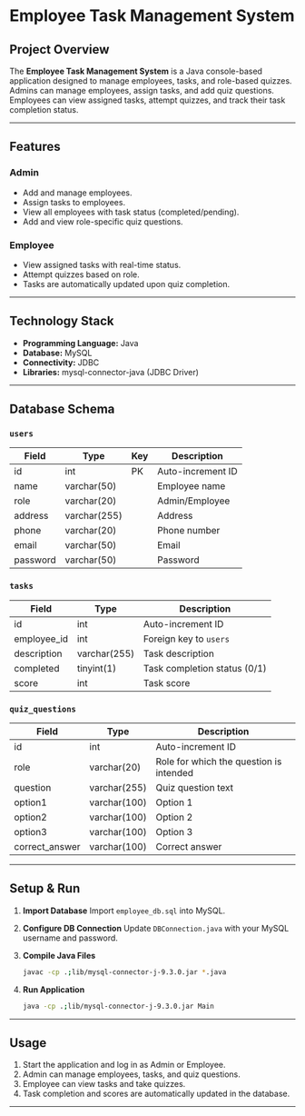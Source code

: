 # Employee Task Management System

## Project Overview

The **Employee Task Management System** is a Java console-based application designed to manage employees, tasks, and role-based quizzes. Admins can manage employees, assign tasks, and add quiz questions. Employees can view assigned tasks, attempt quizzes, and track their task completion status.

---

## Features

### Admin

* Add and manage employees.
* Assign tasks to employees.
* View all employees with task status (completed/pending).
* Add and view role-specific quiz questions.

### Employee

* View assigned tasks with real-time status.
* Attempt quizzes based on role.
* Tasks are automatically updated upon quiz completion.

---

## Technology Stack

* **Programming Language:** Java
* **Database:** MySQL
* **Connectivity:** JDBC
* **Libraries:** mysql-connector-java (JDBC Driver)

---

## Database Schema

### `users`

| Field    | Type         | Key | Description       |
| -------- | ------------ | --- | ----------------- |
| id       | int          | PK  | Auto-increment ID |
| name     | varchar(50)  |     | Employee name     |
| role     | varchar(20)  |     | Admin/Employee    |
| address  | varchar(255) |     | Address           |
| phone    | varchar(20)  |     | Phone number      |
| email    | varchar(50)  |     | Email             |
| password | varchar(50)  |     | Password          |

### `tasks`

| Field        | Type         | Description                  |
| ------------ | ------------ | ---------------------------- |
| id           | int          | Auto-increment ID            |
| employee\_id | int          | Foreign key to `users`       |
| description  | varchar(255) | Task description             |
| completed    | tinyint(1)   | Task completion status (0/1) |
| score        | int          | Task score                   |

### `quiz_questions`

| Field           | Type         | Description                             |
| --------------- | ------------ | --------------------------------------- |
| id              | int          | Auto-increment ID                       |
| role            | varchar(20)  | Role for which the question is intended |
| question        | varchar(255) | Quiz question text                      |
| option1         | varchar(100) | Option 1                                |
| option2         | varchar(100) | Option 2                                |
| option3         | varchar(100) | Option 3                                |
| correct\_answer | varchar(100) | Correct answer                          |

---

## Setup & Run

1. **Import Database**
   Import `employee_db.sql` into MySQL.

2. **Configure DB Connection**
   Update `DBConnection.java` with your MySQL username and password.

3. **Compile Java Files**

   ```bash
   javac -cp .;lib/mysql-connector-j-9.3.0.jar *.java
   ```

4. **Run Application**

   ```bash
   java -cp .;lib/mysql-connector-j-9.3.0.jar Main
   ```

---

## Usage

1. Start the application and log in as Admin or Employee.
2. Admin can manage employees, tasks, and quiz questions.
3. Employee can view tasks and take quizzes.
4. Task completion and scores are automatically updated in the database.

---


